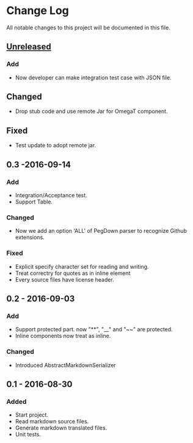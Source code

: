 # Change Log
All notable changes to this project will be documented in this file.

## [Unreleased]
### Add
- Now developer can make integration test case with JSON file.

## Changed
- Drop stub code and use remote Jar for OmegaT component.

## Fixed
- Test update to adopt remote jar.


## 0.3 -2016-09-14
### Add
- Integration/Acceptance test.
- Support Table.

### Changed
- Now we add an option 'ALL' of PegDown parser to recognize Github extensions.

### Fixed
- Explicit specify character set  for reading and writing.
- Treat correctry for quotes as in inline element
- Every source files have license header.

## 0.2 - 2016-09-03
### Add
- Support protected part. now "**", "__" and "~~"  are protected.
- Inline components now treat as inline.

### Changed
- Introduced AbstractMarkdownSerializer


## 0.1 - 2016-08-30
### Added
- Start project.
- Read markdown source files.
- Generate markdown translated files.
- Unit tests.

[Unreleased]: https://github.com/miurahr/omegat-markdown-plugin/compare/v0.3...HEAD
[0.3]: https://github.com/miurahr/omegat-markdown-plugin/compare/v0.2...v0.3
[0.2]: https://github.com/miurahr/omegat-markdown-plugin/compare/v0.1...v0.2
